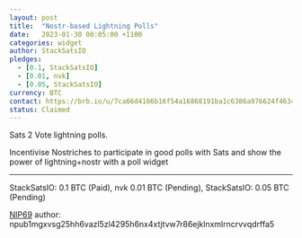 ```yaml
---
layout: post
title:  "Nostr-based Lightning Polls"
date:   2023-01-30 00:05:00 +1100
categories: widget
author: StackSatsIO
pledges:
  - [0.1, StackSatsIO]
  - [0.01, nvk]
  - [0.05, StackSatsIO]
currency: BTC
contact: https://brb.io/u/7ca66d4166b16f54a16868191ba1c6386a976624f4634f3896d9b6740a388ca3 
status: Claimed
---
```


Sats 2 Vote lightning polls.

Incentivise Nostriches to participate in good polls with Sats and show the power of lightning+nostr with a poll widget

---

StackSatsIO: 0.1 BTC (Paid), nvk 0.01 BTC (Pending), StackSatsIO: 0.05 BTC (Pending)

[NIP69](https://github.com/nostr-protocol/nips/pull/320) author: npub1mgxvsg25hh6vazl5zl4295h6nx4xtjtvw7r86ejklnxmlrncrvvqdrffa5
